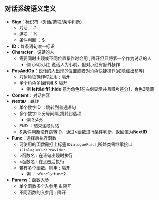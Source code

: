 ## 对话系统语义定义
- **Sign**：标识符（对话/选项/条件判断）
    - 对话 ：#
    - 选项 ：%
    - 条件判断 ：$
- **ID**：每条语句唯一标识
- **Character**：说话的人
    - 需要同时出现或不同位置操作时会用 ; 隔开但只将第一个作为说话的人
      - 例 小明;小红 说话人为小明，但对小红有额外操作
- **PosAndOp**：说话的人出现的位置或者对角色快捷操作(如隐藏出现等)
    - 对多角色操作时会用 ; 隔开
    - 单个角色多操作用 & 隔开
      - 例 **left&diff1;hide** 意为角色1在左侧显示并且图片差分1，角色2隐藏
- **Content**：对话内容
- **NextID**：跳转
    - 单个数字ID ：跳转到普通语句
    - 多个数字ID,分号间隔,跳转到选项
      - 例 3;4;5 
    - END ：结束这段对话
    - $ 条件判断没有跳转ID，通过>函数进行条件判断，返回值为**NextID**
- **Func**：选择后执行函数
    - 可使用的函数需打上标签`[DialogueFunc]`,所处类需继承接口`IDialogueFuncProvider`
    - \>函数名 : 在语句出现时执行
    - <函数名 : 在点击后执行
    - 若有多个函数，则用 ; 隔开
      - 例 ：>func1;<func2
- **Params**：函数入参
    - 单个函数多个入参用 & 隔开
    - 不同函数的入参用 ; 隔开